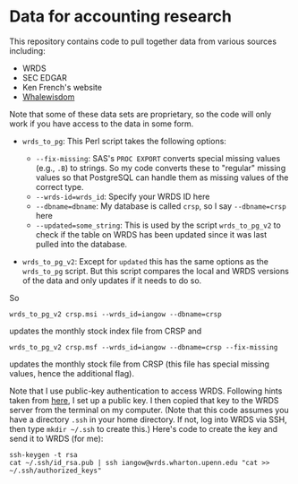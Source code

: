 Data for accounting research
=========

This repository contains code to pull together data from various sources including:
- WRDS
- SEC EDGAR
- Ken French's website
- [Whalewisdom](whalewisdom/README.md)

Note that some of these data sets are proprietary, so the code will only work if you have access to the data in some form.

- `wrds_to_pg`: This Perl script takes the following options:
    - `--fix-missing`: SAS's `PROC EXPORT` converts special missing values (e.g., `.B`) to strings. So my code converts these to "regular" missing values so that PostgreSQL can handle them as missing values of the correct type.
    - `--wrds-id=wrds_id`: Specify your WRDS ID here
    - `--dbname=dbname`: My database is called `crsp`, so I say `--dbname=crsp` here
    - `--updated=some_string`: This is used by the script `wrds_to_pg_v2` to check if the table on WRDS has been updated since it was last pulled into the database.

- `wrds_to_pg_v2`: Except for `updated` this has the same options as the `wrds_to_pg` script. But this script compares the local and WRDS versions of the data and only updates if it needs to do so.

So 
```
wrds_to_pg_v2 crsp.msi --wrds_id=iangow --dbname=crsp
```
updates the monthly stock index file from CRSP and 
```
wrds_to_pg_v2 crsp.msf --wrds_id=iangow --dbname=crsp --fix-missing
```
updates the monthly stock file from CRSP (this file has special missing values, hence the additional flag).

Note that I use public-key authentication to access WRDS. Following hints taken from [here](http://www.debian-administration.org/articles/152), I set up a public key. I then copied that key to the WRDS server from the terminal on my computer. (Note that this code assumes you have a directory `.ssh` in your home directory. If not, log into WRDS via SSH, then type `mkdir ~/.ssh` to create this.) Here's code to create the key and send it to WRDS (for me):
```
ssh-keygen -t rsa
cat ~/.ssh/id_rsa.pub | ssh iangow@wrds.wharton.upenn.edu "cat >> ~/.ssh/authorized_keys"
```




